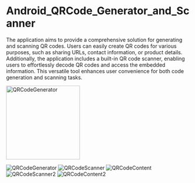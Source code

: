 # Android_QRCode_Generator_and_Scanner

The application aims to provide a comprehensive solution for generating and scanning QR codes. 
Users can easily create QR codes for various purposes, such as sharing URLs, contact information, or product details. 
Additionally, the application includes a built-in QR code scanner, enabling users to effortlessly decode QR codes and access the embedded information. 
This versatile tool enhances user convenience for both code generation and scanning tasks.

<img src="https://github.com/Jeet-0510/Android_QRCode_Generator_and_Scanner/raw/main/assets/107762133/717d9654-84cc-4bdc-aaf6-3a3dea29b5d6.png" alt="QRCodeGenerator" height="200">


![QRCodeGenerator](https://github.com/Jeet-0510/Android_QRCode_Generator_and_Scanner/assets/107762133/717d9654-84cc-4bdc-aaf6-3a3dea29b5d6)
![QRCodeScanner](https://github.com/Jeet-0510/Android_QRCode_Generator_and_Scanner/assets/107762133/5dddf9c4-c8e0-4eae-9487-753590ab0281)
![QRCodeContent](https://github.com/Jeet-0510/Android_QRCode_Generator_and_Scanner/assets/107762133/581afdbe-8e42-46e2-b962-23e17d384b3d)
![QRCodeScanner2](https://github.com/Jeet-0510/Android_QRCode_Generator_and_Scanner/assets/107762133/f73184e4-0e41-4ecb-98e0-dd08ce2ce937)
![QRCodeContent2](https://github.com/Jeet-0510/Android_QRCode_Generator_and_Scanner/assets/107762133/478a7957-2e74-4d57-bdfa-d4518a4ee612)
